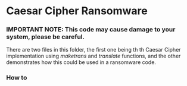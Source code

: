 # Caesar Cipher Ransomware

### IMPORTANT NOTE: This code may cause damage to your system, please be careful.

There are two files in this folder, the first one being th th Caesar Cipher implementation using *maketrans* and *translate* functions, and the other demonstrates how this could be used in a ransomware code.

### How to 